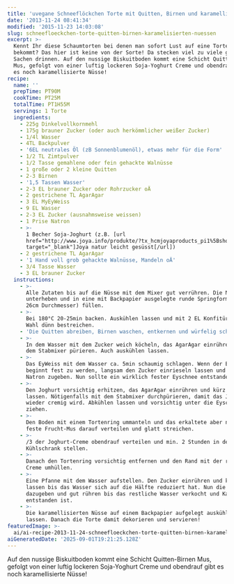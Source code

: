 ```yaml
---
title: 'uvegane Schneeflöckchen Torte mit Quitten, Birnen und karamellisierten Nüssen'
date: '2013-11-24 08:41:34'
modified: '2015-11-23 14:03:08'
slug: schneefloeckchen-torte-quitten-birnen-karamelisierten-nuessen
excerpt: >-
  Kennt Ihr diese Schaumtorten bei denen man sofort Lust auf eine Tortenschlacht
  bekommt? Das hier ist keine von der Sorte! Da stecken viel zu viele gute
  Sachen drinnen. Auf den nussige Biskuitboden kommt eine Schicht Quitten-Birnen
  Mus, gefolgt von einer luftig lockeren Soja-Yoghurt Creme und obendrauf gibt
  es noch karamellisierte Nüsse!
recipe:
  name: ''
  prepTime: PT90M
  cookTime: PT25M
  totalTime: PT1H55M
  servings: 1 Torte
  ingredients:
    - 225g Dinkelvollkornmehl
    - 175g brauner Zucker (oder auch herkömmlicher weißer Zucker)
    - 1/4l Wasser
    - 4TL Backpulver
    - '6EL neutrales Öl (zB Sonnenblumenöl), etwas mehr für die Form'
    - 1/2 TL Zimtpulver
    - 1/2 Tasse gemahlene oder fein gehackte Walnüsse
    - 1 große oder 2 kleine Quitten
    - 2-3 Birnen
    - '1,5 Tassen Wasser'
    - 2-3 EL brauner Zucker oder Rohrzucker oÄ
    - 2 gestrichene TL AgarAgar
    - 3 EL MyEyWeiss
    - 9 EL Wasser
    - 2-3 EL Zucker (ausnahmsweise weissen)
    - 1 Prise Natron
    - >-
      1 Becher Soja-Joghurt (z.B. [url
      href="http://www.joya.info/produkte/?tx_hcmjoyaproducts_pi1%5BshowUid%5D=53&tx_hcmjoyaproducts_pi1%5BcatUid%5D=2&cHash=e810709349a4ef6de6284736e3ff38ed"
      target="_blank"]Joya natur leicht gesüsst[/url])
    - 2 gestrichene TL AgarAgar
    - '1 Hand voll grob gehackte Walnüsse, Mandeln oÄ'
    - 3/4 Tasse Wasser
    - 3 EL brauner Zucker
  instructions:
    - >-
      Alle Zutaten bis auf die Nüsse mit dem Mixer gut verrühren. Die Nüsse
      unterheben und in eine mit Backpapier ausgelegte runde Springform (ca.
      26cm Durchmesser) füllen.
    - >-
      Bei 180°C 20-25min backen. Auskühlen lassen und mit 2 EL Konfitüre nach
      Wahl dünn bestreichen.
    - 'Die Quitten abreiben, Birnen waschen, entkernen und würfelig schneiden.'
    - >-
      In dem Wasser mit dem Zucker weich köcheln, das AgarAgar einrühren und mit
      dem Stabmixer pürieren. Auch auskühlen lassen.
    - >-
      Das EyWeiss mit dem Wasser ca. 5min schaumig schlagen. Wenn der Eyschnee
      beginnt fest zu werden, langsam den Zucker einrieseln lassen und das
      Natron zugeben. Nun sollte ein wirklich fester Eyschnee entstanden sein.
    - >-
      Den Joghurt vorsichtig erhitzen, das AgarAgar einrühren und kürz köcheln
      lassen. Nötigenfalls mit dem Stabmixer durchpürieren, damit das Joghurt
      wieder cremig wird. Abkühlen lassen und vorsichtig unter die Eyschneemasse
      ziehen.
    - >-
      Den Boden mit einem Tortenring ummanteln und das erkaltete aber noch nicht
      feste Frucht-Mus darauf verteilen und glatt streichen.
    - >-
      /3 der Joghurt-Creme obendrauf verteilen und min. 2 Stunden in den
      Kühlschrank stellen.
    - >-
      Danach den Tortenring vorsichtig entfernen und den Rand mit der restlichen
      Creme umhüllen.
    - >-
      Eine Pfanne mit dem Wasser aufstellen. Den Zucker einrühren und köcheln
      lassen bis das Wasser sich auf die Hälfte reduziert hat. Nun die Nüsse
      dazugeben und gut rühren bis das restliche Wasser verkocht und Karamell
      entstanden ist.
    - >-
      Die karamellisierten Nüsse auf einem Backpapier aufgelegt auskühlen
      lassen. Danach die Torte damit dekorieren und servieren!
featuredImage: >-
  ai/ai-recipe-2013-11-24-schneefloeckchen-torte-quitten-birnen-karamelisierten-nuessen.svg
aiGeneratedDate: '2025-09-01T19:21:25.128Z'
---
```


Auf den nussige Biskuitboden kommt eine Schicht Quitten-Birnen Mus, gefolgt von einer luftig lockeren Soja-Yoghurt Creme und obendrauf gibt es noch karamellisierte Nüsse!

[<!-- Image removed (no copyright): torte.jpg -->](https://www.veganblatt.com/i/torte.jpg)
